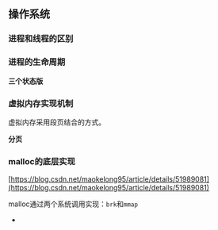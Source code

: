 ## 操作系统



### 进程和线程的区别



### 进程的生命周期

**三个状态版**



### 虚拟内存实现机制

虚拟内存采用段页结合的方式。

**分页**



### malloc的底层实现

[https://blog.csdn.net/maokelong95/article/details/51989081](https://blog.csdn.net/maokelong95/article/details/51989081)

malloc通过两个系统调用实现：`brk`和`mmap`

* 

